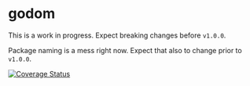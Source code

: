 # godom

This is a work in progress. Expect breaking changes before `v1.0.0`.

Package naming is a mess right now. Expect that also to change prior to `v1.0.0`. 

[![Coverage Status](https://coveralls.io/repos/github/mlctrez/godom/badge.svg?branch=master)](https://coveralls.io/github/mlctrez/godom?branch=master)